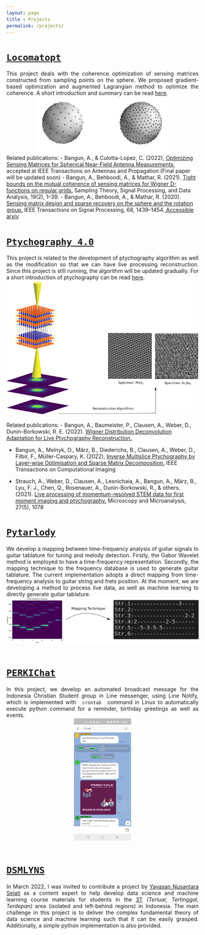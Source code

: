 ```yaml
---
layout: page
title : Projects
permalink: /projects/
---
```

 
# **[``Locomatopt``](https://github.com/bangunarya/locomatopt)**
<div style="text-align: justify">This project deals with the coherence optimization of sensing matrices constructed from sampling points on the sphere. We proposed gradient-based optimization and augmented Lagrangian method to optimize the coherence. A short introduction and summary can be read <a href="https://bangunarya.github.io/jekyll/update/2022/06/10/optimizing.html">here</a>. 
<center><img src="/assets/img/sampling_points.png"  aligned="center" width="350" height="150" ></center>
</div>
Related publications:
- Bangun, A., & Culotta-Lopez, C. (2022),  <a href="https://arxiv.org/abs/2206.02181"> Optimizing Sensing Matrices for Spherical Near-Field Antenna Measurements.</a> accepted at IEEE Transactions on Antennas and Propagation (Final paper will be updated soon)
- Bangun, A., Behboodi, A., & Mathar, R. (2021). <a href="https://link.springer.com/article/10.1007/s43670-021-00006-2"> Tight bounds on the mutual coherence of sensing matrices for Wigner D-functions on regular grids.</a> Sampling Theory, Signal Processing, and Data Analysis, 19(2), 1–39. 
- Bangun, A., Behboodi, A., & Mathar, R. (2020).  <a href="https://ieeexplore.ieee.org/document/8995561">  Sensing matrix design and sparse recovery on the sphere and the rotation  group.</a>  IEEE Transactions on Signal Processing, 68, 1439–1454.<a href="https://arxiv.org/abs/1904.11596"> Accessible arxiv </a>
 
# **[``Ptychography 4.0``]( https://ptychography-4-0.github.io/ptychography/#)**
<div  style="text-align: justify">This project is related to the development of ptychography algorithm as well as the modification so that we can have live processing reconstruction. Since this project is still running, the algorithm will be updated gradually. For a short introduction of ptychography can be read  <a href="https://bangunarya.github.io/jekyll/update/2020/05/10/ptychography_method.html">here</a>. 

<center><img src="/assets/img/ptycho.png"  aligned="center" width="550" height="350" ></center>
</div>
<br>
 Related publications:
- Bangun, A., Baumeister, P., Clausen, A., Weber, D., Dunin-Borkowski, R. E. (2022). <a href="http://arxiv.org/abs/2212.01309"> Wigner Distribution Deconvolution Adaptation for Live Ptychography Reconstruction. </a>

- Bangun, A., Melnyk, O., März, B., Diederichs, B., Clausen, A., Weber, D., Filbir, F., Müller-Caspary, K. (2022), <a href="https://ieeexplore.ieee.org/document/9936607">  Inverse Multislice Ptychography by Layer-wise Optimisation and Sparse Matrix Decomposition.</a> IEEE Transactions on Computational Imaging

- Strauch, A., Weber, D., Clausen, A., Lesnichaia, A., Bangun, A., März, B., Lyu, F. J., Chen, Q., Rosenauer, A.,   Dunin-Borkowski, R., & others. (2021). <a href="https://www.cambridge.org/core/journals/microscopy-and-microanalysis/article/live-processing-of-momentumresolved-stem-data-for-first-moment-imaging-and-ptychography/5FDD47E708AC82B22ADDB0A074108213">Live processing of momentum-resolved STEM data for first moment imaging and  ptychography.</a> Microscopy and Microanalysis, 27(5), 1078

# **[``Pytarlody``](https://github.com/bangunarya/pytarlody)**
<div  style="text-align: justify">We develop a mapping between time-frequency analysis of guitar signals to guitar tablature for tuning and melody detection. Firstly, the Gabor Wavelet method is employed to have a time-frequency representation. Secondly, the mapping technique to the frequency database is used to generate guitar tablature. The current implementation adopts a direct mapping from time-frequency analysis to guitar string and frets position. At the moment, we are developing a method to process live data, as well as machine learning to directly generate guitar tablature.
<br>
<center><img src="/assets/img/pytarlody.png"  aligned="center" width="550" height="120" ></center>
<br>
</div>


# **[``PERKIChat``](https://github.com/bangunarya/perkichat)**
<div  style="text-align: justify"> In this project, we develop an automated broadcast message for the Indonesia Christian Student group in Line messenger, using Line Notify, which is implemented with <code> crontab </code>  command in Linux to automatically execute python command for a reminder, birthday greetings as well as events. 
<center><img src="/assets/img/perkichat.png"  aligned="center" width="150" height="320" ></center>
<br>

# **[``DSMLYNS``](https://github.com/bangunarya/DSML_YNS/)**
<div  style="text-align: justify">In March 2022, I was invited to contribute a project by <a href="https://yns-iggrd.org/">Yayasan Nusantara Sejati</a> as a content expert to help develop data science and machine learning course materials for students in the <a href="https://dayamaya.id/daftar-daerah/"> 3T</a> <i> (Terluar, Tertinggal, Terdepan)</i> area (isolated and left-behind regions) in Indonesia. The main challenge in this project is to deliver the complex fundamental theory of data science and machine learning such that it can be easily grasped. Additionally, a simple python implementation is also provided.
